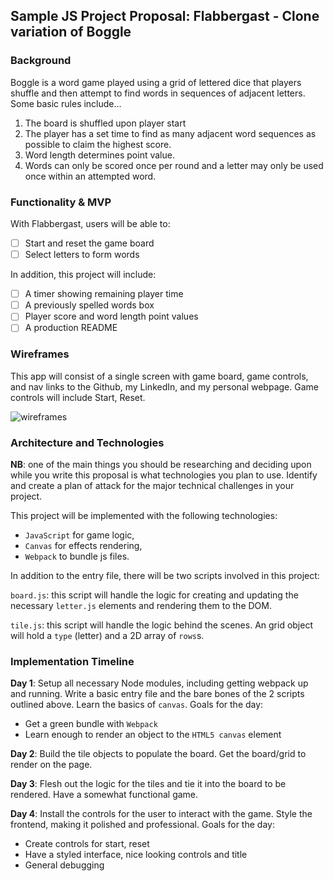 ## Sample JS Project Proposal: Flabbergast - Clone variation of Boggle

### Background

Boggle is a word game played using a grid of lettered dice that players shuffle and then attempt to find words in sequences of adjacent letters.
Some basic rules include...

1) The board is shuffled upon player start
2) The player has a set time to find as many adjacent word sequences as possible to claim the highest score.
3) Word length determines point value.
4) Words can only be scored once per round and a letter may only be used once within an attempted word.

### Functionality & MVP  

With Flabbergast, users will be able to:

- [ ] Start and reset the game board
- [ ] Select letters to form words

In addition, this project will include:

- [ ] A timer showing remaining player time
- [ ] A previously spelled words box
- [ ] Player score and word length point values
- [ ] A production README

### Wireframes

This app will consist of a single screen with game board, game controls, and nav links to the Github, my LinkedIn, and my personal webpage.  Game controls will include Start, Reset.

![wireframes](https://i.imgur.com/Xj5bFKV.png)

### Architecture and Technologies

**NB**: one of the main things you should be researching and deciding upon while you write this proposal is what technologies you plan to use.  Identify and create a plan of attack for the major technical challenges in your project.

This project will be implemented with the following technologies:

- `JavaScript` for game logic,
- `Canvas` for effects rendering,
- `Webpack` to bundle js files.

In addition to the entry file, there will be two scripts involved in this project:

`board.js`: this script will handle the logic for creating and updating the necessary `letter.js` elements and rendering them to the DOM.

`tile.js`: this script will handle the logic behind the scenes.  An grid object will hold a `type` (letter) and a 2D array of `rows`s.

### Implementation Timeline

**Day 1**: Setup all necessary Node modules, including getting webpack up and running. Write a basic entry file and the bare bones of the 2 scripts outlined above.  Learn the basics of `canvas`.  Goals for the day:

- Get a green bundle with `Webpack`
- Learn enough to render an object to the `HTML5 canvas` element

**Day 2**: Build the tile objects to populate the board. Get the board/grid to render on the page.

**Day 3**: Flesh out the logic for the tiles and tie it into the board to be rendered. Have a somewhat functional game.


**Day 4**: Install the controls for the user to interact with the game.  Style the frontend, making it polished and professional.  Goals for the day:

- Create controls for start, reset
- Have a styled interface, nice looking controls and title
- General debugging
